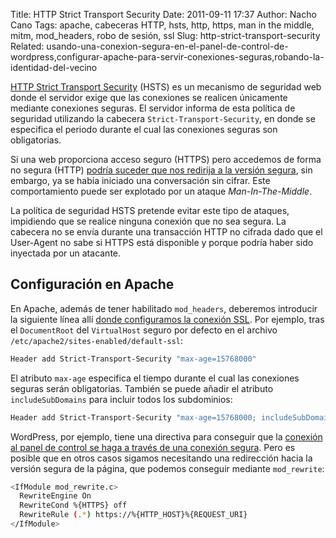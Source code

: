Title: HTTP Strict Transport Security
Date: 2011-09-11 17:37
Author: Nacho Cano
Tags: apache, cabeceras HTTP, hsts, http, https, man in the middle, mitm, mod_headers, robo de sesión, ssl
Slug: http-strict-transport-security
Related: usando-una-conexion-segura-en-el-panel-de-control-de-wordpress,configurar-apache-para-servir-conexiones-seguras,robando-la-identidad-del-vecino

[HTTP Strict Transport Security][] (HSTS) es un mecanismo de seguridad
web donde el servidor exige que las conexiones se realicen únicamente
mediante conexiones seguras. El servidor informa de esta política de
seguridad utilizando la cabecera `Strict-Transport-Security`, en donde
se especifica el periodo durante el cual las conexiones seguras son
obligatorias.

Si una web proporciona acceso seguro (HTTPS) pero accedemos de forma no
segura (HTTP) [podría suceder que nos redirija a la versión segura][],
sin embargo, ya se había iniciado una conversación sin cifrar. Este
comportamiento puede ser explotado por un ataque _Man-In-The-Middle_.

La política de seguridad HSTS pretende evitar este tipo de ataques,
impidiendo que se realice ninguna conexión que no sea segura. La
cabecera no se envía durante una transacción HTTP no cifrada dado que el
User-Agent no sabe si HTTPS está disponible y porque podría haber sido
inyectada por un atacante.


Configuración en Apache
-----------------------

En Apache, además de tener habilitado `mod_headers`, deberemos
introducir la siguiente línea allí [donde configuramos la conexión
SSL][]. Por ejemplo, tras el `DocumentRoot` del `VirtualHost` seguro por
defecto en el archivo `/etc/apache2/sites-enabled/default-ssl`:

```bash
Header add Strict-Transport-Security "max-age=15768000"
```

El atributo `max-age` especifica el tiempo durante el cual las
conexiones seguras serán obligatorias. También se puede añadir el
atributo `includeSubDomains` para incluir todos los subdominios:

```bash
Header add Strict-Transport-Security "max-age=15768000; includeSubDomains"
```

WordPress, por ejemplo, tiene una directiva para conseguir que la
[conexión al panel de control se haga a través de una conexión
segura][]. Pero es posible que en otros casos sigamos necesitando una
redirección hacia la versión segura de la página, que podemos conseguir
mediante `mod_rewrite`:

```bash
<IfModule mod_rewrite.c>
  RewriteEngine On
  RewriteCond %{HTTPS} off
  RewriteRule (.*) https://%{HTTP_HOST}%{REQUEST_URI}
</IfModule>
```

  [HTTP Strict Transport Security]: http://en.wikipedia.org/wiki/HTTP_Strict_Transport_Security
    "HTTP Strict Transport Security"
  [podría suceder que nos redirija a la versión segura]: http://hacks.mozilla.org/2010/08/firefox-4-http-strict-transport-security-force-https/
    "podría suceder que nos redirija a la versión segura"
  [donde configuramos la conexión SSL]: http://mikkel.hoegh.org/blog/2010/sep/9/protecting-your-users-phishing-apache-rules-hsts
    "donde configuramos la conexión SSL"
  [conexión al panel de control se haga a través de una conexión segura]: {filename}/admin/usando-una-conexion-segura-en-el-panel-de-control-de-wordpress.md
    "Usando una conexión segura en el panel de control de WordPress"
